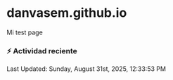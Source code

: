 # danvasem.github.io
Mi test page

### :zap: Actividad reciente
<!--RECENT_ACTIVITY:start-->
<!--RECENT_ACTIVITY:end-->

<!--RECENT_ACTIVITY:last_update-->
Last Updated: Sunday, August 31st, 2025, 12:33:53 PM
<!--RECENT_ACTIVITY:last_update_end-->
